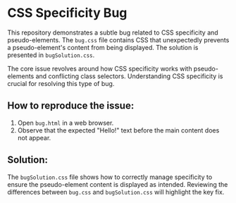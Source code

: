 # CSS Specificity Bug

This repository demonstrates a subtle bug related to CSS specificity and pseudo-elements.  The `bug.css` file contains CSS that unexpectedly prevents a pseudo-element's content from being displayed. The solution is presented in `bugSolution.css`.

The core issue revolves around how CSS specificity works with pseudo-elements and conflicting class selectors.  Understanding CSS specificity is crucial for resolving this type of bug.

## How to reproduce the issue:
1. Open `bug.html` in a web browser.
2. Observe that the expected "Hello!" text before the main content does not appear. 

## Solution:
The `bugSolution.css` file shows how to correctly manage specificity to ensure the pseudo-element content is displayed as intended.  Reviewing the differences between `bug.css` and `bugSolution.css` will highlight the key fix.